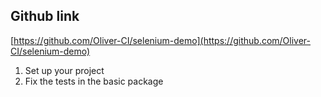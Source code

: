 ## Github link

[https://github.com/Oliver-CI/selenium-demo](https://github.com/Oliver-CI/selenium-demo)

1. Set up your project
2. Fix the tests in the basic package

<!-- .slide: class="is-lab" -->

